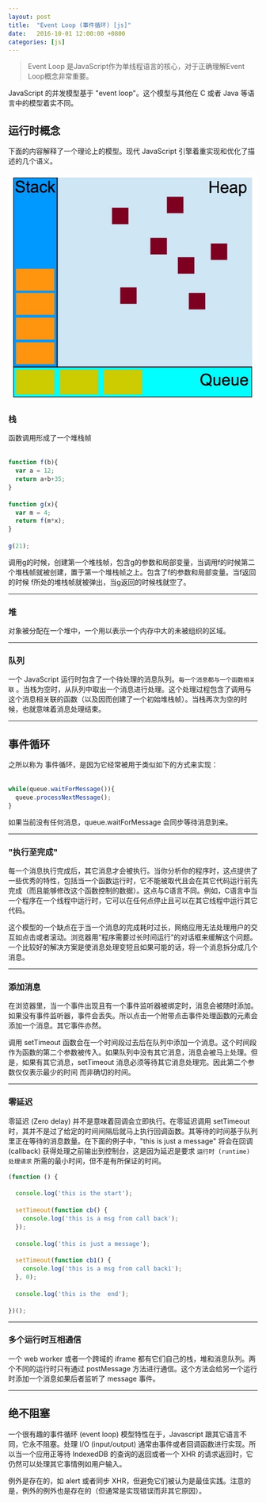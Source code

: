 ```yaml
---
layout: post
title:  "Event Loop (事件循环) [js]"
date:   2016-10-01 12:00:00 +0800
categories: [js]
---
```


> Event Loop 是JavaScript作为单线程语言的核心，对于正确理解Event Loop概念非常重要。

JavaScript 的并发模型基于 "event loop"。这个模型与其他在 C 或者 Java 等语言中的模型着实不同。


## 运行时概念

下面的内容解释了一个理论上的模型。现代 JavaScript 引擎着重实现和优化了描述的几个语义。

![](../static/img/2017/eventloop.jpg)

### 栈

函数调用形成了一个堆栈帧

```javascript

function f(b){
  var a = 12;
  return a+b+35;
}

function g(x){
  var m = 4;
  return f(m*x);
}

g(21);

```

调用g的时候，创建第一个堆栈帧，包含g的参数和局部变量，当调用f的时候第二个堆栈帧就被创建，置于第一个堆栈帧之上。包含了f的参数和局部变量。当f返回的时候 f所处的堆栈帧就被弹出，当g返回的时候栈就空了。

---

### 堆

对象被分配在一个堆中，一个用以表示一个内存中大的未被组织的区域。

---

### 队列

一个 JavaScript 运行时包含了一个待处理的消息队列。`每一个消息都与一个函数相关联` 。当栈为空时，从队列中取出一个消息进行处理。这个处理过程包含了调用与这个消息相关联的函数（以及因而创建了一个初始堆栈帧）。当栈再次为空的时候，也就意味着消息处理结束。 

---

## 事件循环

之所以称为 事件循环，是因为它经常被用于类似如下的方式来实现：

```javascript

while(queue.waitForMessage()){
  queue.processNextMessage();
}
```

如果当前没有任何消息，queue.waitForMessage 会同步等待消息到来。

---

### "执行至完成"

每一个消息执行完成后，其它消息才会被执行。当你分析你的程序时，这点提供了一些优秀的特性，包括当一个函数运行时，它不能被取代且会在其它代码运行前先完成（而且能够修改这个函数控制的数据）。这点与C语言不同。例如，C语言中当一个程序在一个线程中运行时，它可以在任何点停止且可以在其它线程中运行其它代码。


这个模型的一个缺点在于当一个消息的完成耗时过长，网络应用无法处理用户的交互如点击或者滚动。浏览器用“程序需要过长时间运行”的对话框来缓解这个问题。一个比较好的解决方案是使消息处理变短且如果可能的话，将一个消息拆分成几个消息。

---

### 添加消息

在浏览器里，当一个事件出现且有一个事件监听器被绑定时，消息会被随时添加。如果没有事件监听器，事件会丢失。所以点击一个附带点击事件处理函数的元素会添加一个消息。其它事件亦然。

调用 setTimeout 函数会在一个时间段过去后在队列中添加一个消息。这个时间段作为函数的第二个参数被传入。如果队列中没有其它消息，消息会被马上处理。但是，如果有其它消息，setTimeout 消息必须等待其它消息处理完。因此第二个参数仅仅表示最少的时间 而非确切的时间。

---

### 零延迟

零延迟 (Zero delay) 并不是意味着回调会立即执行。在零延迟调用 setTimeout 时，其并不是过了给定的时间间隔后就马上执行回调函数。其等待的时间基于队列里正在等待的消息数量。在下面的例子中，"this is just a message" 将会在回调 (callback) 获得处理之前输出到控制台，这是因为延迟是要求 `运行时 (runtime) 处理请求` 所需的最小时间，但不是有所保证的时间。

```javascript
(function () {

  console.log('this is the start');

  setTimeout(function cb() {
    console.log('this is a msg from call back');
  });

  console.log('this is just a message');

  setTimeout(function cb1() {
    console.log('this is a msg from call back1');
  }, 0);

  console.log('this is the  end');

})();
```
---

### 多个运行时互相通信

一个 web worker 或者一个跨域的 iframe 都有它们自己的栈，堆和消息队列。两个不同的运行时只有通过 postMessage 方法进行通信。这个方法会给另一个运行时添加一个消息如果后者监听了 message 事件。

---


## 绝不阻塞

一个很有趣的事件循环 (event loop) 模型特性在于，Javascript 跟其它语言不同，它永不阻塞。处理 I/O (input/output) 通常由事件或者回调函数进行实现。所以当一个应用正等待 IndexedDB 的查询的返回或者一个 XHR 的请求返回时，它仍然可以处理其它事情例如用户输入。

例外是存在的，如 alert 或者同步 XHR，但避免它们被认为是最佳实践。注意的是，例外的例外也是存在的（但通常是实现错误而非其它原因）。